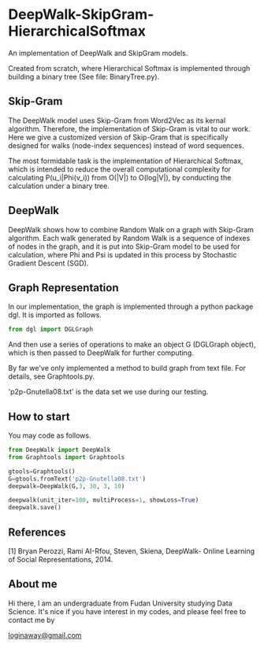 # DeepWalk-SkipGram-HierarchicalSoftmax

An implementation of DeepWalk and SkipGram models. 

Created from scratch, where Hierarchical Softmax is implemented through building a binary tree (See file: BinaryTree.py). 



## Skip-Gram

The DeepWalk model uses Skip-Gram from Word2Vec as its kernal algorithm. Therefore, the implementation of Skip-Gram is vital to our work. Here we give a customized version of Skip-Gram that is specifically designed for walks (node-index sequences) instead of word sequences. 

The most formidable task is the implementation of Hierarchical Softmax, which is intended to reduce the overall computational complexity for calculating P(u_i|Phi(v_i)) from O(|V|) to O(log|V|), by conducting the calculation under a binary tree.



## DeepWalk

DeepWalk shows how to combine Random Walk on a graph with Skip-Gram algorithm. Each walk generated by Random Walk is a sequence of indexes of nodes in the graph, and it is put into Skip-Gram model to be used for calculation, where Phi and Psi is updated in this process by Stochastic Gradient Descent (SGD).



## Graph Representation

In our implementation, the graph is implemented through a python package dgl. It is imported as follows.

```python
from dgl import DGLGraph
```

And then use a series of operations to make an object G (DGLGraph object), which is then passed to DeepWalk for further computing.

By far we've only implemented a method to build graph from text file. For details, see Graphtools.py. 

'p2p-Gnutella08.txt' is the data set we use during our testing.



## How to start

You may code as follows.

```python
from DeepWalk import DeepWalk
from Graphtools import Graphtools

gtools=Graphtools()
G=gtools.fromText('p2p-Gnutella08.txt')
deepwalk=DeepWalk(G,3, 30, 3, 10)

deepwalk(unit_iter=100, multiProcess=1, showLoss=True)
deepwalk.save()
```

## References
\[1\] Bryan Perozzi, Rami AI-Rfou, Steven, Skiena, DeepWalk- Online Learning of Social Representations, 2014.

## About me

Hi there, I am an undergraduate from Fudan University studying Data Science. It's nice if you have interest in my codes, and please feel free to contact me by 

loginaway@gmail.com
